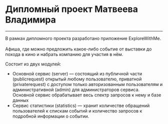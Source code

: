 
# Дипломный проект Матвеева Владимира 

---
В рамках дипломного проекта разработано приложение ExploreWithMe.<br>
<br>
Афиша, где можно предложить какое-либо событие от выставки до похода в кино и набрать компанию для участия в нём.<br>

Состоит из двух модулей:<br>
- Основной сервис (server) — состоящий из публичной части (publicrequest) открытый любому пользователю,
приватной (privaterequest) с доступом только авторизованным пользователям и 
административной (admin) для администраторов сервиса.<br>
Основной сервис обрабатывает весь спектр запросов  к нему и базе данных
- Сервис статистики (statistics) — хранит количестве обращений пользователей к спискам событий 
и количество запросов к подробной информации о событии.<br>
